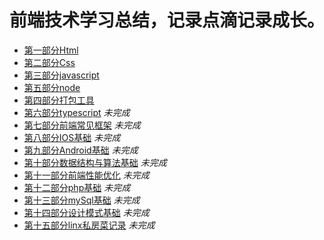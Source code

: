 # 前端技术学习总结，记录点滴记录成长。

* [第一部分Html][1]
* [第二部分Css][2]
* [第三部分javascript][3]
* [第五部分node][4]
* [第四部分打包工具][5]
* [第六部分typescript][6] *未完成*
* [第七部分前端常见框架][7] *未完成*
* [第八部分IOS基础][8] *未完成*
* [第九部分Android基础][9] *未完成*
* [第十部分数据结构与算法基础][10] *未完成*
* [第十一部分前端性能优化][11] *未完成*
* [第十二部分php基础][12] *未完成*
* [第十三部分mySql基础][13] *未完成*
* [第十四部分设计模式基础][14] *未完成*
* [第十五部分linx私房菜记录][15] *未完成*


[1]: https://github.com/MarsPen/-notes-summary/blob/master/html/exercises.md
[2]: https://github.com/MarsPen/-notes-summary/blob/master/css/index.md
[3]: https://github.com/MarsPen/-notes-summary/blob/master/javascript/index.md
[4]: https://github.com/MarsPen/notes-summary/
[5]: https://github.com/MarsPen/notes-summary/
[6]: https://github.com/MarsPen/notes-summary/
[7]: https://github.com/MarsPen/notes-summary/
[8]: https://github.com/MarsPen/notes-summary/
[9]: https://github.com/MarsPen/notes-summary/
[10]: https://github.com/MarsPen/notes-summary/ 
[11]: https://github.com/MarsPen/notes-summary/ 
[12]: https://github.com/MarsPen/notes-summary/
[13]: https://github.com/MarsPen/notes-summary/
[14]: https://github.com/MarsPen/notes-summary/ 
[15]: https://github.com/MarsPen/notes-summary/ 